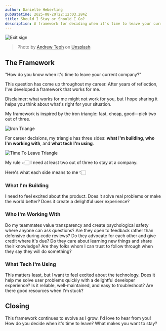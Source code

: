 ```yaml
---
author: Danielle Heberling
pubDatetime: 2025-08-20T22:12:03.284Z
title: Should I Stay or Should I Go?
description: A framework for deciding when it's time to leave your current company, based on evaluating what you're building, who you're working with, and the technology you use.
---
```


![Exit sign](/assets/exit.jpg)

> Photo by <a href="https://unsplash.com/@theandrewteoh?utm_content=creditCopyText&utm_medium=referral&utm_source=unsplash">Andrew Teoh</a> on <a href="https://unsplash.com/photos/white-and-green-exit-sign-SKrgZQgYy2g?utm_content=creditCopyText&utm_medium=referral&utm_source=unsplash">Unsplash</a>
      

## The Framework

"How do you know when it's time to leave your current company?"

This question has come up throughout my career. After years of reflection, I've developed a framework that works for me.

Disclaimer: what works for me might not work for you, but I hope sharing it helps you think about what's right for your situation.

My framework is inspired by the iron triangle: fast, cheap, good—pick two out of three.

![Iron Triange](/assets/iron-triangle.png)

For career decisions, my triangle has three sides: **what I'm building**, **who I'm working with**, and **what tech I'm using**.

![Time To Leave Triangle](/assets/leave-triangle.png)

My rule 👉🏻 I need at least two out of three to stay at a company.

Here's what each side means to me 👇🏻

### What I'm Building

I need to feel excited about the product. Does it solve real problems or make the world better? Does it create a delightful user experience?

### Who I'm Working With

Do my teammates value transparency and create psychological safety where anyone can ask questions? Are they open to feedback rather than defensive during code reviews? Do they advocate for each other and give credit where it's due? Do they care about learning new things and share their knowledge? Are they folks whom I can trust to follow through when they say they will do something?

### What Tech I'm Using

This matters least, but I want to feel excited about the technology. Does it help me solve user problems quickly with a delightful developer experience? Is it reliable, well-maintained, and easy to troubleshoot? Are there good resources when I'm stuck?

## Closing

This framework continues to evolve as I grow. I'd love to hear from you! How do you decide when it's time to leave? What makes you want to stay?

&nbsp;
